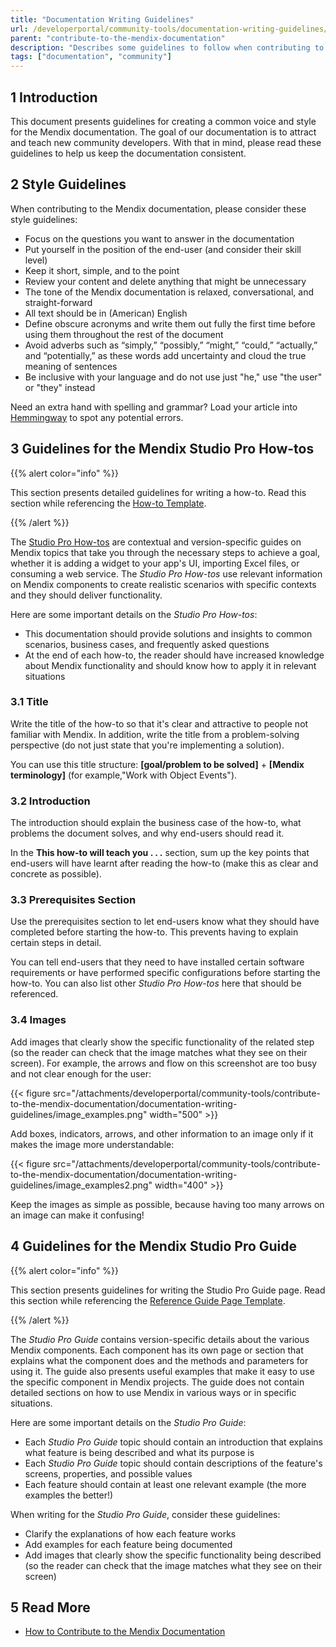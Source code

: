 ```yaml
---
title: "Documentation Writing Guidelines"
url: /developerportal/community-tools/documentation-writing-guidelines/
parent: "contribute-to-the-mendix-documentation"
description: "Describes some guidelines to follow when contributing to the Mendix documentation."
tags: ["documentation", "community"]
---
```


## 1 Introduction

This document presents guidelines for creating a common voice and style for the Mendix documentation. The goal of our documentation is to attract and teach new community developers. With that in mind, please read these guidelines to help us keep the documentation consistent.

## 2 Style Guidelines

When contributing to the Mendix documentation, please consider these style guidelines:

* Focus on the questions you want to answer in the documentation
* Put yourself in the position of the end-user (and consider their skill level)
* Keep it short, simple, and to the point
* Review your content and delete anything that might be unnecessary
* The tone of the Mendix documentation is relaxed, conversational, and straight-forward
* All text should be in (American) English
* Define obscure acronyms and write them out fully the first time before using them throughout the rest of the document
* Avoid adverbs such as “simply,” “possibly,” “might,” “could,” “actually,” and “potentially,” as these words add uncertainty and cloud the true meaning of sentences
* Be inclusive with your language and do not use just "he," use "the user" or "they" instead

Need an extra hand with spelling and grammar? Load your article into [Hemmingway](http://www.hemingwayapp.com/) to spot any potential errors.

## 3 Guidelines for the Mendix Studio Pro How-tos

{{% alert color="info" %}}

This section presents detailed guidelines for writing a how-to. Read this section while referencing the [How-to Template](https://github.com/mendix/docs/blob/development/templates/how-to-template.md).

{{% /alert %}}

The [Studio Pro How-tos](/howto/) are contextual and version-specific guides on Mendix topics that take you through the necessary steps to achieve a goal, whether it is adding a widget to your app's UI, importing Excel files, or consuming a web service. The *Studio Pro How-tos* use relevant information on Mendix components to create realistic scenarios with specific contexts and they should deliver functionality.

Here are some important details on the *Studio Pro How-tos*:

* This documentation should provide solutions and insights to common scenarios, business cases, and frequently asked questions
* At the end of each how-to, the reader should have increased knowledge about Mendix functionality and should know how to apply it in relevant situations

### 3.1 Title

Write the title of the how-to so that it's clear and attractive to people not familiar with Mendix. In addition, write the title from a problem-solving perspective (do not just state that you're implementing a solution).

You can use this title structure: **[goal/problem to be solved]** + **[Mendix terminology]** (for example,"Work with Object Events").

### 3.2 Introduction

The introduction should explain the business case of the how-to, what problems the document solves, and why end-users should read it.

In the **This how-to will teach you . . .** section, sum up the key points that end-users will have learnt after reading the how-to (make this as clear and concrete as possible).

### 3.3 Prerequisites Section

Use the prerequisites section to let end-users know what they should have completed before starting the how-to. This prevents having to explain certain steps in detail.

You can tell end-users that they need to have installed certain software requirements or have performed specific configurations before starting the how-to. You can also list other *Studio Pro How-tos* here that should be referenced.

### 3.4 Images

Add images that clearly show the specific functionality of the related step (so the reader can check that the image matches what they see on their screen). For example, the arrows and flow on this screenshot are too busy and not clear enough for the user:

{{< figure src="/attachments/developerportal/community-tools/contribute-to-the-mendix-documentation/documentation-writing-guidelines/image_examples.png"   width="500"  >}}

Add boxes, indicators, arrows, and other information to an image only if it makes the image more understandable:

{{< figure src="/attachments/developerportal/community-tools/contribute-to-the-mendix-documentation/documentation-writing-guidelines/image_examples2.png"   width="400"  >}}

Keep the images as simple as possible, because having too many arrows on an image can make it confusing!

## 4 Guidelines for the Mendix Studio Pro Guide

{{% alert color="info" %}}

This section presents guidelines for writing the Studio Pro Guide page. Read this section while referencing the [Reference Guide Page Template](https://github.com/mendix/docs/blob/development/templates/ref-guide-page-template.md).

{{% /alert %}}

The *Studio Pro Guide* contains version-specific details about the various Mendix components. Each component has its own page or section that explains what the component does and the methods and parameters for using it. The guide also presents useful examples that make it easy to use the specific component in Mendix projects. The guide does not contain detailed sections on how to use Mendix in various ways or in specific situations.

Here are some important details on the *Studio Pro Guide*:

* Each *Studio Pro Guide* topic should contain an introduction that explains what feature is being described and what its purpose is
* Each *Studio Pro Guide* topic should contain descriptions of the feature's screens, properties, and possible values
* Each feature should contain at least one relevant example (the more examples the better!)

When writing for the *Studio Pro Guide*, consider these guidelines:

* Clarify the explanations of how each feature works
* Add examples for each feature being documented
* Add images that clearly show the specific functionality being described (so the reader can check that the image matches what they see on their screen)

## 5 Read More

* [How to Contribute to the Mendix Documentation](/developerportal/community-tools/contribute-to-the-mendix-documentation/)
